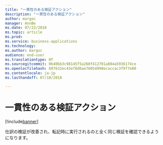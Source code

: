 ```yaml
---
title: "一貫性のある検証アクション"
description: "一貫性のある検証アクション"
author: margoc
manager: AnnBe
ms.date: 07/22/2018
ms.topic: article
ms.prod: 
ms.service: business-applications
ms.technology: 
ms.author: margoc
audience: end-user
ms.translationtype: HT
ms.sourcegitcommit: 0b40bb3c98145f5a260f412701a884a5936174ce
ms.openlocfilehash: 697632ec43ef8d6ae76054998ecaccac3f9f7e80
ms.contentlocale: ja-jp
ms.lasthandoff: 07/18/2018

---
```

#  <a name="consistent-validation-actions"></a>一貫性のある検証アクション

[!include[banner](../../includes/banner.md)]

仕訳の検証が改善され、転記時に実行されるのと全く同じ検証を確認できるようになります。

